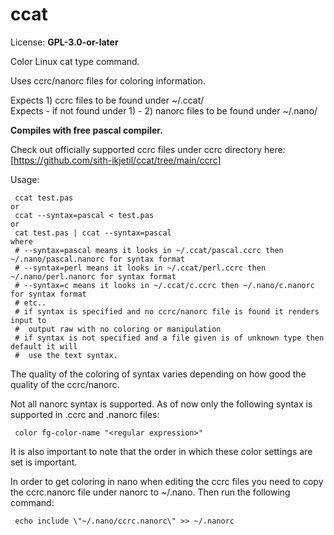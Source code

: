 # ccat
License: **GPL-3.0-or-later**  

Color Linux cat type command.  

Uses ccrc/nanorc files for coloring information.  

Expects 1) ccrc files to be found under ~/.ccat/  
Expects - if not found under 1) - 2) nanorc files to be found under ~/.nano/  

**Compiles with free pascal compiler.**  

Check out officially supported ccrc files under ccrc directory here: [https://github.com/sith-ikjetil/ccat/tree/main/ccrc]  

Usage:  
```
 ccat test.pas
or
 ccat --syntax=pascal < test.pas
or
 cat test.pas | ccat --syntax=pascal
where
 # --syntax=pascal means it looks in ~/.ccat/pascal.ccrc then ~/.nano/pascal.nanorc for syntax format
 # --syntax=perl means it looks in ~/.ccat/perl.ccrc then ~/.nano/perl.nanorc for syntax format
 # --syntax=c means it looks in ~/.ccat/c.ccrc then ~/.nano/c.nanorc for syntax format 
 # etc..
 # if syntax is specified and no ccrc/nanorc file is found it renders input to 
 #  output raw with no coloring or manipulation
 # if syntax is not specified and a file given is of unknown type then default it will 
 #  use the text syntax.
```
The quality of the coloring of syntax varies depending on how good the quality of the ccrc/nanorc.  

Not all nanorc syntax is supported. As of now only the following syntax is supported in .ccrc and .nanorc files:
```
 color fg-color-name "<regular expression>"
```
It is also important to note that the order in which these color settings are set is important.

In order to get coloring in nano when editing the ccrc files you need to copy  
the ccrc.nanorc file under nanorc to ~/.nano. Then run the following command:
```
 echo include \"~/.nano/ccrc.nanorc\" >> ~/.nanorc
```

